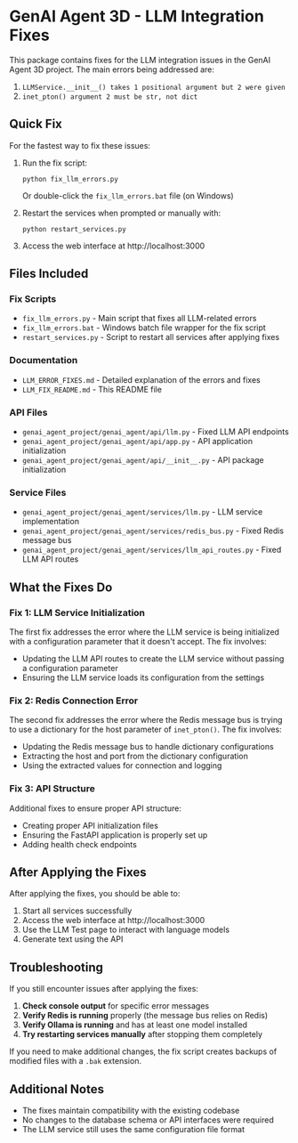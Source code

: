# GenAI Agent 3D - LLM Integration Fixes

This package contains fixes for the LLM integration issues in the GenAI Agent 3D project. The main errors being addressed are:

1. `LLMService.__init__() takes 1 positional argument but 2 were given`
2. `inet_pton() argument 2 must be str, not dict`

## Quick Fix

For the fastest way to fix these issues:

1. Run the fix script:
   ```
   python fix_llm_errors.py
   ```
   
   Or double-click the `fix_llm_errors.bat` file (on Windows)

2. Restart the services when prompted or manually with:
   ```
   python restart_services.py
   ```

3. Access the web interface at http://localhost:3000

## Files Included

### Fix Scripts
- `fix_llm_errors.py` - Main script that fixes all LLM-related errors
- `fix_llm_errors.bat` - Windows batch file wrapper for the fix script
- `restart_services.py` - Script to restart all services after applying fixes

### Documentation
- `LLM_ERROR_FIXES.md` - Detailed explanation of the errors and fixes
- `LLM_FIX_README.md` - This README file

### API Files
- `genai_agent_project/genai_agent/api/llm.py` - Fixed LLM API endpoints
- `genai_agent_project/genai_agent/api/app.py` - API application initialization
- `genai_agent_project/genai_agent/api/__init__.py` - API package initialization

### Service Files
- `genai_agent_project/genai_agent/services/llm.py` - LLM service implementation
- `genai_agent_project/genai_agent/services/redis_bus.py` - Fixed Redis message bus
- `genai_agent_project/genai_agent/services/llm_api_routes.py` - Fixed LLM API routes

## What the Fixes Do

### Fix 1: LLM Service Initialization
The first fix addresses the error where the LLM service is being initialized with a configuration parameter that it doesn't accept. The fix involves:

- Updating the LLM API routes to create the LLM service without passing a configuration parameter
- Ensuring the LLM service loads its configuration from the settings

### Fix 2: Redis Connection Error
The second fix addresses the error where the Redis message bus is trying to use a dictionary for the host parameter of `inet_pton()`. The fix involves:

- Updating the Redis message bus to handle dictionary configurations
- Extracting the host and port from the dictionary configuration
- Using the extracted values for connection and logging

### Fix 3: API Structure
Additional fixes to ensure proper API structure:

- Creating proper API initialization files
- Ensuring the FastAPI application is properly set up
- Adding health check endpoints

## After Applying the Fixes

After applying the fixes, you should be able to:

1. Start all services successfully
2. Access the web interface at http://localhost:3000
3. Use the LLM Test page to interact with language models
4. Generate text using the API

## Troubleshooting

If you still encounter issues after applying the fixes:

1. **Check console output** for specific error messages
2. **Verify Redis is running** properly (the message bus relies on Redis)
3. **Verify Ollama is running** and has at least one model installed
4. **Try restarting services manually** after stopping them completely

If you need to make additional changes, the fix script creates backups of modified files with a `.bak` extension.

## Additional Notes

- The fixes maintain compatibility with the existing codebase
- No changes to the database schema or API interfaces were required
- The LLM service still uses the same configuration file format
